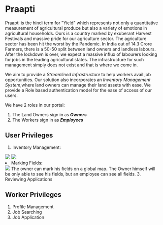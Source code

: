 # Praapti
Praapti is the hindi term for "Yield" which represents not only a quantitative measurement of agricultural produce but also a variety of emotions in agricultural households. Ours is a country marked by exuberant Harvest Festivals and massive pride for our agriculture sector. The agriculture sector has been hit the worst by the Pandemic. In India out of 14.3 Crore Farmers, there is a 50-50 split between land owners and landless labours. After the lockdown is over, we expect a massive influx of labourers looking for jobs in the leading agricultural states. The infrastructure for such management simply does not exist and that is where we come in.  
  
We aim to provide a <em>Streamlined Infrastructure</em> to help workers avail job opportunities. Our solution also incorporates an <em>Inventory Management System</em>,where land owners can manage their land assets with ease. We provide a Role based authentication model for the ease of access of our users.

We have 2 roles in our portal:
1. The Land Owners sign in as <em><b>Owners</b></em>
2. The Workers sign in as <em><b>Employees</b></em>

## User Privileges

1. Inventory Management:
  <img src="https://github.com/42ip/wHACKiest2021_0x5A/blob/main/screenshots/IMS.png"/>
  <img src="https://github.com/42ip/wHACKiest2021_0x5A/blob/main/screenshots/Owner:IMS:addFields.png:/>
  
  The Owner is allowed to manage his fields in the Inventory as well add new fields and field images through the form.
  
2. Marking Fields:
  <img src="https://github.com/42ip/wHACKiest2021_0x5A/blob/main/screenshots/FieldMarkings.png"/>
  The owner can mark his fields on a global map. The Owner himself will be only able to see his fields, but an employee can see all fields.
3. Reviewing Applications


## Worker Privileges

1. Profile Management
2. Job Searching
3. Job Application
